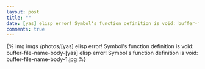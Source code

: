 ```yaml
---
layout: post
title: ""
date: [yas] elisp error! Symbol's function definition is void: buffer-file-name-body 12:02
comments: true
---
```

{% img imgs /photos/[yas] elisp error! Symbol's function definition is void: buffer-file-name-body-[yas] elisp error! Symbol's function definition is void: buffer-file-name-body-1.jpg %}

